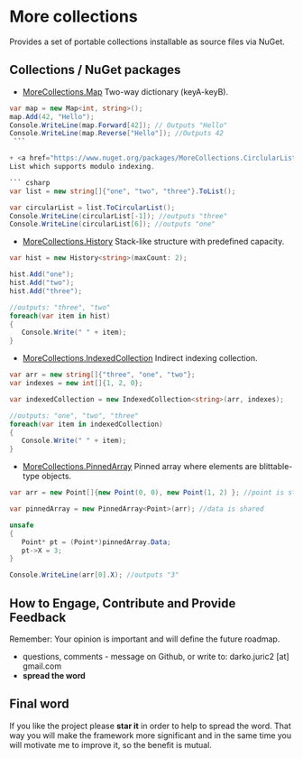 # More collections

Provides a set of portable collections installable as source files via NuGet.

## Collections / NuGet packages

  + <a href="https://www.nuget.org/packages/MoreCollections.Map">MoreCollections.Map</a>
  Two-way dictionary (keyA-keyB).

   ``` csharp
  var map = new Map<int, string>();
  map.Add(42, "Hello");
  Console.WriteLine(map.Forward[42]); // Outputs "Hello"
  Console.WriteLine(map.Reverse["Hello"]); //Outputs 42
    ```

  + <a href="https://www.nuget.org/packages/MoreCollections.CirclularList">MoreCollections.CircularList</a>
  List which supports modulo indexing.

  ``` csharp
  var list = new string[]{"one", "two", "three"}.ToList();
  
  var circularList = list.ToCircularList();
  Console.WriteLine(circularList[-1]); //outputs "three"
  Console.WriteLine(circularList[6]); //outputs "one"
  ```
  
  + <a href="https://www.nuget.org/packages/MoreCollections.History">MoreCollections.History</a>
  Stack-like structure with predefined capacity.

  ``` csharp
  var hist = new History<string>(maxCount: 2);
  
  hist.Add("one");
  hist.Add("two");
  hist.Add("three");
  
  //outputs: "three", "two"
  foreach(var item in hist)
  {
     Console.Write(" " + item);
  }
  ```
  
  + <a href="https://www.nuget.org/packages/MoreCollections.IndexedCollection">MoreCollections.IndexedCollection</a>
  Indirect indexing collection.

  ``` csharp
  var arr = new string[]{"three", "one", "two"};
  var indexes = new int[]{1, 2, 0};
  
  var indexedCollection = new IndexedCollection<string>(arr, indexes);
  
  //outputs: "one", "two", "three"
  foreach(var item in indexedCollection)
  {
     Console.Write(" " + item);
  }
  ```
  
  + <a href="https://www.nuget.org/packages/MoreCollections.PinnedArray">MoreCollections.PinnedArray</a>
  Pinned array where elements are blittable-type objects.

  ``` csharp  
  var arr = new Point[]{new Point(0, 0), new Point(1, 2) }; //point is struct for (x,y) pair
  
  var pinnedArray = new PinnedArray<Point>(arr); //data is shared
  
  unsafe
  {
     Point* pt = (Point*)pinnedArray.Data;
	 pt->X = 3;
  }
  
  Console.WriteLine(arr[0].X); //outputs "3"
  ```

## How to Engage, Contribute and Provide Feedback  
Remember: Your opinion is important and will define the future roadmap.
+ questions, comments - message on Github, or write to: darko.juric2 [at] gmail.com
+ **spread the word** 

## Final word
If you like the project please **star it** in order to help to spread the word. That way you will make the framework more significant and in the same time you will motivate me to improve it, so the benefit is mutual.
